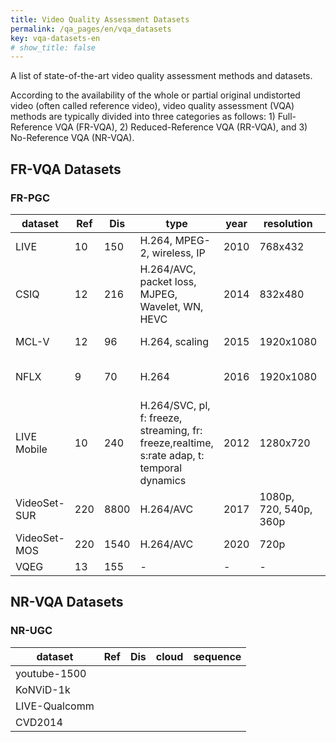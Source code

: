 ```yaml
---
title: Video Quality Assessment Datasets
permalink: /qa_pages/en/vqa_datasets
key: vqa-datasets-en
# show_title: false
---
```


A list of state-of-the-art video quality assessment methods and datasets.

According to the availability of the whole or partial original undistorted video (often called reference video), video quality assessment (VQA) methods are typically divided into three categories as follows: 1) Full-Reference VQA (FR-VQA), 2) Reduced-Reference VQA (RR-VQA), and 3) No-Reference VQA (NR-VQA).

## FR-VQA Datasets

### FR-PGC

| dataset | Ref | Dis | type | year | resolution | fps | label | cloud | sequence |
| -------------|----|-----|-----|-------|------------|-----|-------|-----|-----|
| LIVE | 10 | 150 | H.264, MPEG-2, wireless, IP | 2010 | 768x432 | 25, 50 | DMOS | Y | N |
| CSIQ | 12 | 216 | H.264/AVC, packet loss, MJPEG, Wavelet, WN, HEVC | 2014 | 832x480 | 24, 25, 30, 50, 60 | DMOS | Y | N |
| MCL-V | 12 | 96 | H.264, scaling | 2015 | 1920x1080 | 24, 30 | DMOS | Y | N |
| NFLX | 9 | 70 | H.264 | 2016 | 1920x1080 | 24, 25, 30 | DMOS | Y | N |
| LIVE Mobile | 10 | 240 | H.264/SVC, pl, f: freeze, streaming, fr: freeze,realtime, s:rate adap, t: temporal dynamics | 2012 | 1280x720 | 30 | DMOS | Y | N |
| VideoSet-SUR | 220 | 8800 | H.264/AVC | 2017 | 1080p, 720, 540p, 360p | 24, 30 | JND/SUR | Y | Y |
| VideoSet-MOS | 220 | 1540 | H.264/AVC | 2020 | 720p | 24, 30 | DMOS | Y | Y |
| VQEG | 13 | 155 | - | - | - | - | Y | Y | Y |


## NR-VQA Datasets

### NR-UGC

| dataset       | Ref           | Dis   | cloud | sequence |
| ------------- |:-------------:| -----:| ----- | --- |
| youtube-1500 | | | | |
| KoNViD-1k | | | | |
| LIVE-Qualcomm | | | | |
| CVD2014 | | | | |
